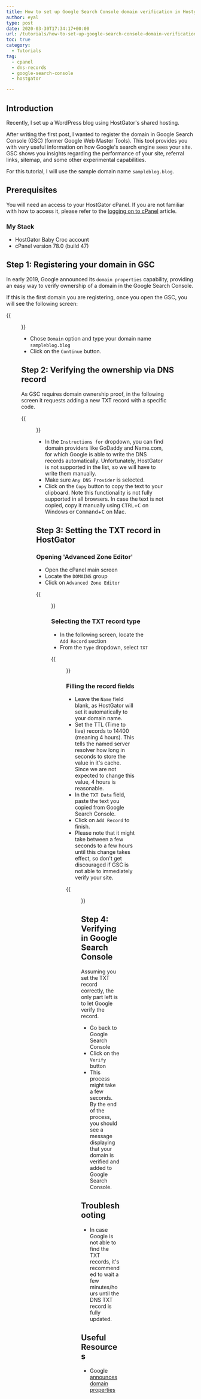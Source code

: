```yaml
---
title: How to set up Google Search Console domain verification in Hostgator
author: eyal
type: post
date: 2020-03-30T17:34:17+00:00
url: /tutorials/how-to-set-up-google-search-console-domain-verification-in-hostgator/
toc: true
category:
  - Tutorials
tag:
  - cpanel
  - dns-records
  - google-search-console
  - hostgator

---
```


## Introduction

Recently, I set up a WordPress blog using HostGator's shared hosting.

After writing the first post, I wanted to register the domain in Google Search Console (GSC) (former Google Web Master Tools). This tool provides you with very useful information on how Google's search engine sees your site. GSC shows you insights regarding the performance of your site, referral links, sitemap, and some other experimental capabilities.

For this tutorial, I will use the sample domain name ```sampleblog.blog```.

## Prerequisites

You will need an access to your HostGator cPanel. If you are not familiar with how to access it, please refer to the [logging on to cPanel](https://www.hostgator.com/help/article/how-to-log-into-cpanel) article.

### My Stack

* HostGator Baby Croc account
* cPanel version 78.0 (build 47)

## Step 1: Registering your domain in GSC

In early 2019, Google announced its ```domain properties``` capability, providing an easy way to verify ownership of a domain in the Google Search Console.

If this is the first domain you are registering, once you open the GSC, you will see the following screen:

{{<figure src="/wp-content/uploads/2020/03/select-property-type-gsc.png" caption="Domain property type in GSC">}}

* Chose ```Domain``` option and type your domain name ```sampleblog.blog```
* Click on the ```Continue``` button.

## Step 2: Verifying the ownership via DNS record

As GSC requires domain ownership proof, in the following screen it requests adding a new TXT record with a specific code.

{{<figure width="779" height="677" src="/wp-content/uploads/2020/03/verify-domain-ownership-dns.png" caption="Verify domain ownership DNS">}}

* In the ```Instructions for``` dropdown, you can find domain providers like GoDaddy and Name.com, for which Google is able to write the DNS records automatically. Unfortunately, HostGator is not supported in the list, so we will have to write them manually.
* Make sure ```Any DNS Provider``` is selected.
* Click on the ```Copy``` button to copy the text to your clipboard. Note this functionality is not fully supported in all browsers. In case the text is not copied, copy it manually using <kbd>CTRL</kbd>+<kbd>C</kbd> on Windows or <kbd>Command</kbd>+<kbd>C</kbd> on Mac.

## Step 3: Setting the TXT record in HostGator

### Opening 'Advanced Zone Editor'

* Open the cPanel main screen
* Locate the ```DOMAINS``` group
* Click on ```Advanced Zone Editor```

{{<figure width="844" height="545" src="/wp-content/uploads/2020/03/cpanel-advanced-dns-zone.png" caption="cPanel Advanced Zone Editor">}}

### Selecting the TXT record type

* In the following screen, locate the ```Add Record``` section
* From the ```Type``` dropdown, select ```TXT```


{{<figure width="575" height="452" src="/wp-content/uploads/2020/03/cpanel-add-txt-record.png" caption="Choose TXT in the Type dropdown">}}

### Filling the record fields

* Leave the ```Name``` field blank, as HostGator will set it automatically to your domain name.
* Set the TTL (Time to live) records to 14400 (meaning 4 hours). This tells the named server resolver how long in seconds to store the value in it's cache. Since we are not expected to change this value, 4 hours is reasonable.
* In the ```TXT Data``` field, paste the text you copied from Google Search Console.
* Click on ```Add Record``` to finish.
* Please note that it might take between a few seconds to a few hours until this change takes effect, so don't get discouraged if GSC is not able to immediately verify your site.

{{<figure width="461" height="369" src="/wp-content/uploads/2020/03/cpanel-fill-records-form.png" caption="Fill TXT records for site verification">}}


## Step 4: Verifying in Google Search Console

Assuming you set the TXT record correctly, the only part left is to let Google verify the record.

* Go back to Google Search Console
* Click on the ```Verify``` button
* This process might take a few seconds. By the end of the process, you should see a message displaying that your domain is verified and added to Google Search Console.

## Troubleshooting

* In case Google is not able to find the TXT records, it's recommended to wait a few minutes/hours until the DNS TXT record is fully updated.

## Useful Resources

* Google [announces domain properties](https://webmasters.googleblog.com/2019/02/announcing-domain-wide-data-in-search.html)